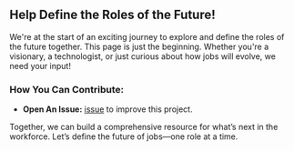 ## Help Define the Roles of the Future!

We're at the start of an exciting journey to explore and define the roles of the future together. This page is just the beginning. Whether you're a visionary, a technologist, or just curious about how jobs will evolve, we need your input!

### How You Can Contribute:
- **Open An Issue:**  [issue](https://github.com/robinbramdata/futurejobsai/issues) to improve this project.

Together, we can build a comprehensive resource for what’s next in the workforce. Let’s define the future of jobs—one role at a time.

